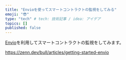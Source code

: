 ```yaml
---
title: "Envioを使ってスマートコントラクトの監視をしてみる"
emoji: "😎"
type: "tech" # tech: 技術記事 / idea: アイデア
topics: []
published: false
---
```


[Envio](https://envio.dev/)を利用してスマートコントラクトの監視をしてみます。


https://zenn.dev/bull/articles/getting-started-envio
